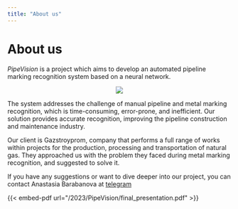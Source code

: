 ```yaml
---
title: "About us"
---
```


# **About us**

_PipeVision_ is a project which aims to develop an automated pipeline marking recognition system based on a neural network.

<p align="center">
 <img src="/2023/PipeVision/logotype.png" />
</p>
 The system addresses the challenge of manual pipeline and metal marking recognition, which is time-consuming, error-prone, and inefficient. Our solution provides accurate recognition, improving the pipeline construction and maintenance industry.

Our client is Gazstroyprom, company that performs a full range of works within projects for the production, processing and transportation of natural gas. They approached us with the problem they faced during metal marking recognition, and suggested to solve it.

If you have any suggestions or want to dive deeper into our project, you can contact Anastasia Barabanova at [telegram](https://t.me/a_n_a_s_t_a_s_i_a10)

{{< embed-pdf url="/2023/PipeVision/final_presentation.pdf" >}}
